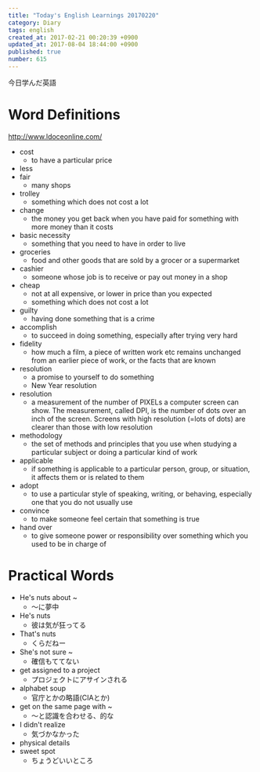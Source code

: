 ```yaml
---
title: "Today's English Learnings 20170220"
category: Diary
tags: english
created_at: 2017-02-21 00:20:39 +0900
updated_at: 2017-08-04 18:44:00 +0900
published: true
number: 615
---
```


今日学んだ英語

# Word Definitions
http://www.ldoceonline.com/

* cost
    * to have a particular price
* less
* fair
    * many shops
* trolley
    * something which does not cost a lot
* change
    * the money you get back when you have paid for something with more money than it costs
* basic necessity
    * something that you need to have in order to live
* groceries
    * food and other goods that are sold by a grocer or a supermarket
* cashier
    * someone whose job is to receive or pay out money in a shop
* cheap
    * not at all expensive, or lower in price than you expected
    * something which does not cost a lot
* guilty
    * having done something that is a crime
* accomplish
    * to succeed in doing something, especially after trying very hard
* fidelity
    * how much a film, a piece of written work etc remains unchanged from an earlier piece of work, or the facts that are known
* resolution
    * a promise to yourself to do something
    * New Year resolution
* resolution
    * a measurement of the number of PIXELs a computer screen can show. The measurement, called DPI, is the number of dots over an inch of the screen. Screens with high resolution (=lots of dots) are clearer than those with low resolution
* methodology
    * the set of methods and principles that you use when studying a particular subject or doing a particular kind of work
* applicable
    * if something is applicable to a particular person, group, or situation, it affects them or is related to them
* adopt
    * to use a particular style of speaking, writing, or behaving, especially one that you do not usually use
* convince
    * to make someone feel certain that something is true
* hand over
    * to give someone power or responsibility over something which you used to be in charge of

# Practical Words
* He's nuts about ~
    * 〜に夢中
* He's nuts
    * 彼は気が狂ってる
* That's nuts
    * くらだねー
* She's not sure ~
    * 確信もててない
* get assigned to a project
    * プロジェクトにアサインされる
* alphabet soup
    * 官庁とかの略語(CIAとか)
* get on the same page with ~
    * 〜と認識を合わせる、的な
* I didn't realize
    * 気づかなかった
* physical details
* sweet spot
    * ちょうどいいところ
